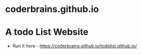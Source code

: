# coderbrains.github.io
# A todo List Website

* Run it here - https://coderbrains.github.io/todolist.github.io/
